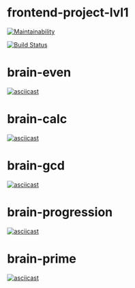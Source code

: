 # frontend-project-lvl1
[![Maintainability](https://api.codeclimate.com/v1/badges/555ddfcd66b22926507b/maintainability)](https://codeclimate.com/github/Timofey92/frontend-project-lvl1/maintainability)

[![Build Status](https://travis-ci.org/Timofey92/frontend-project-lvl1.svg?branch=master)](https://travis-ci.org/Timofey92/frontend-project-lvl1)

# brain-even
[![asciicast](https://asciinema.org/a/cHn8IcYJ9EqmyCMEdkenNuqQF.svg)](https://asciinema.org/a/cHn8IcYJ9EqmyCMEdkenNuqQF)

# brain-calc
[![asciicast](https://asciinema.org/a/CAJgzsoI3zkLrH1xU17lgN41c.svg)](https://asciinema.org/a/CAJgzsoI3zkLrH1xU17lgN41c)

# brain-gcd
[![asciicast](https://asciinema.org/a/C7SFTgPQCZ99QPGqB9btHk6i3.svg)](https://asciinema.org/a/C7SFTgPQCZ99QPGqB9btHk6i3)

# brain-progression
[![asciicast](https://asciinema.org/a/il8F0x4HNdXDSOEH4NMgh8GiA.svg)](https://asciinema.org/a/il8F0x4HNdXDSOEH4NMgh8GiA)

# brain-prime
[![asciicast](https://asciinema.org/a/uKOXJ2PgaghugafebJZ69YXrJ.svg)](https://asciinema.org/a/uKOXJ2PgaghugafebJZ69YXrJ)